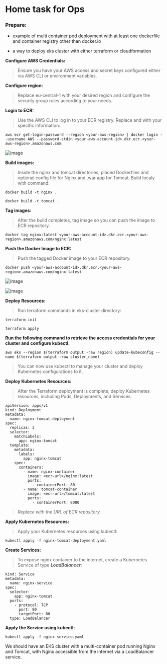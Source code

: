 # Home task for Ops

### Prepare:

 - example of multi container pod deployment with at least one dockerfile and container registry other than docker.io 

 - a way to deploy eks cluster with either terraform or cloudformation


**Configure AWS Credentials:**

> Ensure you have your AWS access and secret keys configured either via AWS CLI or environment variables.


**Configure region:**

> Replace eu-central-1 with your desired region and configure the security group rules according to your needs.

**Login to ECR:**

> Use the AWS CLI to log in to your ECR registry. Replace <your-aws-region> and <your-aws-account-id> with your specific information:

`aws ecr get-login-password --region <your-aws-region> | docker login --username AWS --password-stdin <your-aws-account-id>.dkr.ecr.<your-aws-region>.amazonaws.com`


![image](https://github.com/Genrih17/eks-cluster/assets/84070046/d3f7369c-9b89-4443-87e8-158dc669a716)


**Build images:**

> Inside the nginx and tomcat directories, placed Dockerfiles and optional config file for Nginx and .war app for Tomcat. Build localy with command:

`docker build -t nginx .`

`docker build -t tomcat .`

**Tag images:**

> After the build completes, tag image so you can push the image to ECR repository.

`docker tag nginx:latest <your-aws-account-id>.dkr.ecr.<your-aws-region>.amazonaws.com/nginx:latest`

**Push the Docker Image to ECR:**

> Push the tagged Docker image to your ECR repository.

`docker push <your-aws-account-id>.dkr.ecr.<your-aws-region>.amazonaws.com/nginx:latest`

![image](https://github.com/Genrih17/eks-cluster/assets/84070046/6ad78a24-8851-440e-8ddb-16248523c81f)


![image](https://github.com/Genrih17/eks-cluster/assets/84070046/e7321be8-27fb-4926-8ef4-0b8df5a3ac65)

**Deploy Resources:**

> Run terraform commands in eks-cluster directory:

`terraform init`

`terraform apply`


**Run the following command to retrieve the access credentials for your cluster and configure kubectl.**

 `aws eks --region $(terraform output -raw region) update-kubeconfig --name $(terraform output -raw cluster_name)`

> You can now use kubectl to manage your cluster and deploy Kubernetes configurations to it.



**Deploy Kubernetes Resources:**

> After the Terraform deployment is complete, deploy Kubernetes resources, including Pods, Deployments, and Services.
```
apiVersion: apps/v1
kind: Deployment
metadata:
  name: nginx-tomcat-deployment
spec:
  replicas: 2
  selector:
    matchLabels:
      app: nginx-tomcat
  template:
    metadata:
      labels:
        app: nginx-tomcat
    spec:
      containers:
        - name: nginx-container
          image: <ecr-url>/nginx:latest
          ports:
            - containerPort: 80
        - name: tomcat-container
          image: <ecr-url>/tomcat:latest
          ports:
            - containerPort: 8080
```

> *Replace <ecr-url> with the URL of ECR repository.*



**Apply Kubernetes Resources:**

> Apply your Kubernetes resources using kubectl:

```kubectl apply -f nginx-tomcat-deployment.yaml```


**Create Services:**

> To expose nginx container to the internet, create a Kubernetes Service of type ***LoadBalancer***:

```apiVersion: v1
kind: Service
metadata:
  name: nginx-service
spec:
  selector:
    app: nginx-tomcat
  ports:
    - protocol: TCP
      port: 80
      targetPort: 80
  type: LoadBalancer
```
**Apply the Service using kubectl:**

```kubectl apply -f nginx-service.yaml```

We should have an EKS cluster with a multi-container pod running Nginx and Tomcat, with Nginx accessible from the internet via a LoadBalancer service.
